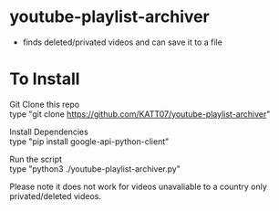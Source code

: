 # youtube-playlist-archiver
+ finds deleted/privated videos and can save it to a file

# To Install
Git Clone this repo                                                                                                                                                                                
type "git clone https://github.com/KATT07/youtube-playlist-archiver"  

Install Dependencies                                                                                                                                                                        
type "pip install google-api-python-client"   

Run the script                                                                                                                                                                                      
type "python3 ./youtube-playlist-archiver.py"                                                                                                                                                       

Please note it does not work for videos unavaliable to a country only privated/deleted videos.
